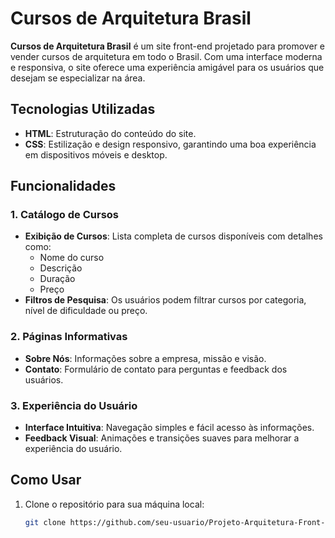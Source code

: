 # Cursos de Arquitetura Brasil

**Cursos de Arquitetura Brasil** é um site front-end projetado para promover e vender cursos de arquitetura em todo o Brasil. Com uma interface moderna e responsiva, o site oferece uma experiência amigável para os usuários que desejam se especializar na área.

## Tecnologias Utilizadas

- **HTML**: Estruturação do conteúdo do site.
- **CSS**: Estilização e design responsivo, garantindo uma boa experiência em dispositivos móveis e desktop.

## Funcionalidades

### 1. Catálogo de Cursos
- **Exibição de Cursos**: Lista completa de cursos disponíveis com detalhes como:
  - Nome do curso
  - Descrição
  - Duração
  - Preço
- **Filtros de Pesquisa**: Os usuários podem filtrar cursos por categoria, nível de dificuldade ou preço.

### 2. Páginas Informativas
- **Sobre Nós**: Informações sobre a empresa, missão e visão.
- **Contato**: Formulário de contato para perguntas e feedback dos usuários.

### 3. Experiência do Usuário
- **Interface Intuitiva**: Navegação simples e fácil acesso às informações.
- **Feedback Visual**: Animações e transições suaves para melhorar a experiência do usuário.

## Como Usar

1. Clone o repositório para sua máquina local:
   ```bash
   git clone https://github.com/seu-usuario/Projeto-Arquitetura-Front-End.git
